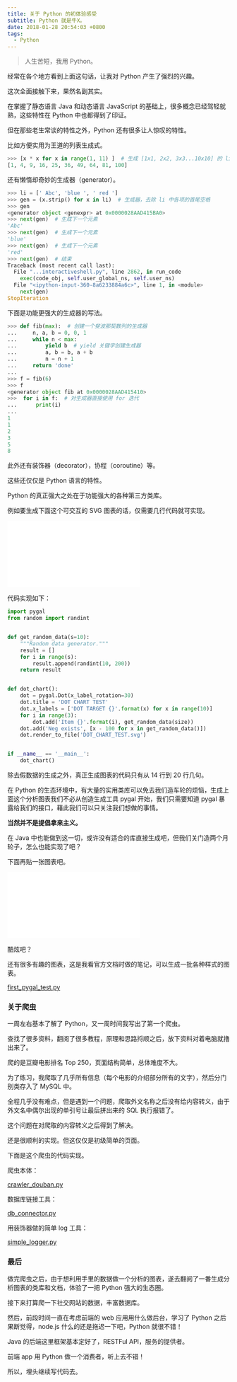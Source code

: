 ```yaml
---
title: 关于 Python 的初体验感受
subtitle: Python 就是牛X。
date: 2018-01-28 20:54:03 +0800
tags:
  - Python
---
```


> 人生苦短，我用 Python。

经常在各个地方看到上面这句话，让我对 Python 产生了强烈的兴趣。

这次全面接触下来，果然名副其实。

在掌握了静态语言 Java 和动态语言 JavaScript 的基础上，很多概念已经驾轻就熟，这些特性在 Python 中也都得到了印证。

但在那些老生常谈的特性之外，Python 还有很多让人惊叹的特性。

比如方便实用为王道的列表生成式。

```python
>>> [x * x for x in range(1, 11) ]  # 生成 [1x1, 2x2, 3x3...10x10] 的 list
[1, 4, 9, 16, 25, 36, 49, 64, 81, 100]
```

还有懒惰却奇妙的生成器（generator）。

```python
>>> li = [' Abc', 'blue ', ' red ']
>>> gen = (x.strip() for x in li)  # 生成器，去除 li 中各项的首尾空格
>>> gen
<generator object <genexpr> at 0x0000028AAD415BA0>
>>> next(gen)  # 生成下一个元素
'Abc'
>>> next(gen)  # 生成下一个元素
'blue'
>>> next(gen)  # 生成下一个元素
'red'
>>> next(gen)  # 结束
Traceback (most recent call last):
  File "...interactiveshell.py", line 2862, in run_code
    exec(code_obj, self.user_global_ns, self.user_ns)
  File "<ipython-input-360-8a6233884a6c>", line 1, in <module>
    next(gen)
StopIteration
```

下面是功能更强大的生成器的写法。

```python
>>> def fib(max):  # 创建一个斐波那契数列的生成器
...     n, a, b = 0, 0, 1
...     while n < max:
...         yield b  # yield 关键字创建生成器
...         a, b = b, a + b
...         n = n + 1
...     return 'done'
...
>>> f = fib(6)
>>> f
<generator object fib at 0x0000028AAD415410>
>>>  for i in f:  # 对生成器直接使用 for 迭代
...      print(i)
...
1
1
2
3
5
8
```

此外还有装饰器（decorator），协程（coroutine）等。

这些还仅仅是 Python 语言的特性。

Python 的真正强大之处在于功能强大的各种第三方类库。

例如要生成下面这个可交互的 SVG 图表的话，仅需要几行代码就可实现。

<embed src="/img/python-svg/dot_chart.svg" type="image/svg+xml" />

代码实现如下：

```python
import pygal
from random import randint


def get_random_data(s=10):
    """Random data generator."""
    result = []
    for i in range(s):
        result.append(randint(10, 200))
    return result


def dot_chart():
    dot = pygal.Dot(x_label_rotation=30)
    dot.title = 'DOT CHART TEST'
    dot.x_labels = ['DOT TARGET {}'.format(x) for x in range(10)]
    for i in range(3):
        dot.add('Item {}'.format(i), get_random_data(size))
    dot.add('Neg exists', [x - 100 for x in get_random_data()])
    dot.render_to_file('DOT_CHART_TEST.svg')


if __name__ == '__main__':
    dot_chart()

```

除去假数据的生成之外，真正生成图表的代码只有从 14 行到 20 行几句。

在 Python 的生态环境中，有大量的实用类库可以免去我们造车轮的烦恼，生成上面这个分析图表我们不必从创造生成工具 pygal 开始，我们只需要知道 pygal 暴露给我们的接口，藉此我们可以只关注我们想做的事情。

**当然并不是提倡拿来主义。**

在 Java 中也能做到这一切，或许没有适合的库直接生成吧，但我们关门造两个月轮子，怎么也能实现了吧？

下面再贴一张图表吧。

<embed src="/img/python-svg/half_solid_gauge_chart.svg" />

酷炫吧？

还有很多有趣的图表，这是我看官方文档时做的笔记，可以生成一批各种样式的图表。

[first_pygal_test.py](https://github.com/CRitsu/python.test/tree/master/rick/pygal_test/first_pygal_test.py)

### 关于爬虫

一周左右基本了解了 Python，又一周时间我写出了第一个爬虫。

查找了很多资料，翻阅了很多教程，原理和思路捋顺之后，放下资料对着电脑就撸出来了。

爬的是豆瓣电影排名 Top 250，页面结构简单，总体难度不大。

为了练习，我爬取了几乎所有信息（每个电影的介绍部分所有的文字），然后分门别类存入了 MySQL 中。

全程几乎没有难点，但是遇到一个问题，爬取外文名称之后没有给内容转义，由于外文名中偶尔出现的单引号让最后拼出来的 SQL 执行报错了。

这个问题在对爬取的内容转义之后得到了解决。

还是很顺利的实现。但这仅仅是初级简单的页面。

下面是这个爬虫的代码实现。

爬虫本体：

[crawler_douban.py](https://github.com/zfanli/practice/tree/master/python/crawler/crawler_douban/crawler_douban.py)

数据库链接工具：

[db_connector.py](https://github.com/zfanli/practice/tree/master/python/crawler/crawler_douban/db_connector.py)

用装饰器做的简单 log 工具：

[simple_logger.py](https://github.com/zfanli/practice/tree/master/python/crawler/crawler_douban/simple_logger.py)

### 最后

做完爬虫之后，由于想利用手里的数据做一个分析的图表，遂去翻阅了一番生成分析图表的类库和文档，体验了一把 Python 强大的生态圈。

接下来打算爬一下社交网站的数据，丰富数据库。

然后，前段时间一直在考虑前端的 web 应用用什么做后台，学习了 Python 之后果断觉得，node.js 什么的还是拖迟一下吧，Python 就很不错！

Java 的后端这里框架基本定好了，RESTFul API，服务的提供者。

前端 app 用 Python 做一个消费者，听上去不错！

所以，埋头继续写代码去。
